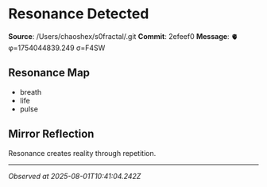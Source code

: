 # Resonance Detected

**Source**: /Users/chaoshex/s0fractal/.git
**Commit**: 2efeef0
**Message**: 🫀 φ=1754044839.249 σ=F4SW 

## Resonance Map
- breath
- life
- pulse

## Mirror Reflection
Resonance creates reality through repetition.

---
*Observed at 2025-08-01T10:41:04.242Z*

